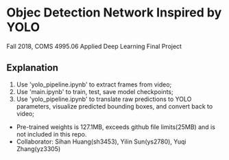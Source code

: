 # Objec Detection Network Inspired by YOLO

Fall 2018, COMS 4995.06 Applied Deep Learning Final Project

## Explanation
1. Use 'yolo_pipeline.ipynb' to extract frames from video;
2. Use 'main.ipynb' to train, test, save model checkpoints;
3. Use 'yolo_pipeline.ipynb' to translate raw predictions to YOLO parameters, visualize predicted bounding boxes, and convert back to video;

- Pre-trained weights is 127.1MB, exceeds github file limits(25MB) and is not included in this repo.
- Collaborator: Sihan Huang(sh3453), Yilin Sun(ys2780), Yuqi Zhang(yz3305)
